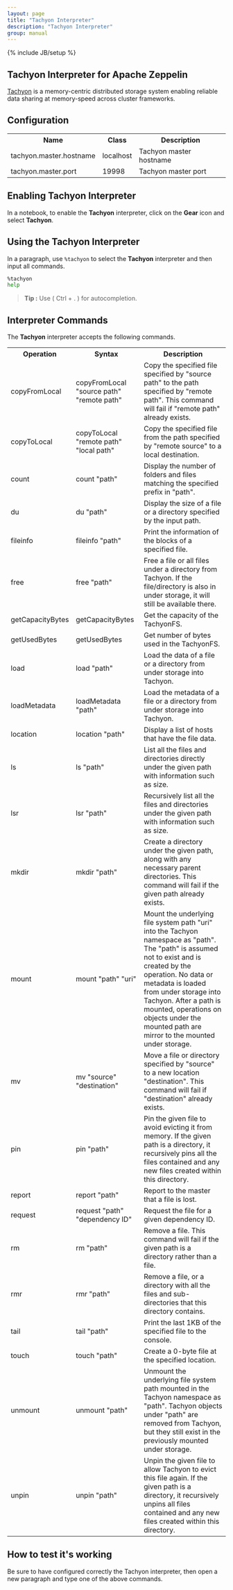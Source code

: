 ```yaml
---
layout: page
title: "Tachyon Interpreter"
description: "Tachyon Interpreter"
group: manual
---
```

{% include JB/setup %}

## Tachyon Interpreter for Apache Zeppelin
[Tachyon](http://tachyon-project.org/) is a memory-centric distributed storage system enabling reliable data sharing at memory-speed across cluster frameworks.

## Configuration
<table class="table-configuration">
  <tr>
    <th>Name</th>
    <th>Class</th>
    <th>Description</th>
  </tr>
  <tr>
    <td>tachyon.master.hostname</td>
    <td>localhost</td>
    <td>Tachyon master hostname</td>
  </tr>
  <tr>
    <td>tachyon.master.port</td>
    <td>19998</td>
    <td>Tachyon master port</td>
  </tr>
</table>

## Enabling Tachyon Interpreter
In a notebook, to enable the **Tachyon** interpreter, click on the **Gear** icon and select **Tachyon**.

## Using the Tachyon Interpreter
In a paragraph, use `%tachyon` to select the **Tachyon** interpreter and then input all commands.

```bash
%tachyon
help
```

> **Tip :** Use ( Ctrl + . ) for autocompletion.

## Interpreter Commands
The **Tachyon** interpreter accepts the following commands.

<center>
  <table class="table-configuration">
    <tr>
      <th>Operation</th>
      <th>Syntax</th>
      <th>Description</th>
    </tr>
    <tr>
      <td>copyFromLocal</td>
      <td>copyFromLocal "source path" "remote path"</td>
      <td>Copy the specified file specified by "source path" to the path specified by "remote path".
      This command will fail if "remote path" already exists.</td>
    </tr>
    <tr>
      <td>copyToLocal</td>
      <td>copyToLocal "remote path" "local path"</td>
      <td>Copy the specified file from the path specified by "remote source" to a local
      destination.</td>
    </tr>
    <tr>
      <td>count</td>
      <td>count "path"</td>
      <td>Display the number of folders and files matching the specified prefix in "path".</td>
    </tr>
    <tr>
      <td>du</td>
      <td>du "path"</td>
      <td>Display the size of a file or a directory specified by the input path.</td>
    </tr>
    <tr>
      <td>fileinfo</td>
      <td>fileinfo "path"</td>
      <td>Print the information of the blocks of a specified file.</td>
    </tr>
    <tr>
      <td>free</td>
      <td>free "path"</td>
      <td>Free a file or all files under a directory from Tachyon. If the file/directory is also
      in under storage, it will still be available there.</td>
    </tr>
    <tr>
      <td>getCapacityBytes</td>
      <td>getCapacityBytes</td>
      <td>Get the capacity of the TachyonFS.</td>
    </tr>
    <tr>
      <td>getUsedBytes</td>
      <td>getUsedBytes</td>
      <td>Get number of bytes used in the TachyonFS.</td>
    </tr>
    <tr>
      <td>load</td>
      <td>load "path"</td>
      <td>Load the data of a file or a directory from under storage into Tachyon.</td>
    </tr>
    <tr>
      <td>loadMetadata</td>
      <td>loadMetadata "path"</td>
      <td>Load the metadata of a file or a directory from under storage into Tachyon.</td>
    </tr>
    <tr>
      <td>location</td>
      <td>location "path"</td>
      <td>Display a list of hosts that have the file data.</td>
    </tr>
    <tr>
      <td>ls</td>
      <td>ls "path"</td>
      <td>List all the files and directories directly under the given path with information such as
      size.</td>
    </tr>
    <tr>
      <td>lsr</td>
      <td>lsr "path"</td>
      <td>Recursively list all the files and directories under the given path with information such
      as size.</td>
    </tr>
    <tr>
      <td>mkdir</td>
      <td>mkdir "path"</td>
      <td>Create a directory under the given path, along with any necessary parent directories. This
      command will fail if the given path already exists.</td>
    </tr>
    <tr>
      <td>mount</td>
      <td>mount "path" "uri"</td>
      <td>Mount the underlying file system path "uri" into the Tachyon namespace as "path". The "path"
      is assumed not to exist and is created by the operation. No data or metadata is loaded from under
      storage into Tachyon. After a path is mounted, operations on objects under the mounted path are
      mirror to the mounted under storage.</td>
    </tr>
    <tr>
      <td>mv</td>
      <td>mv "source" "destination"</td>
      <td>Move a file or directory specified by "source" to a new location "destination". This command
      will fail if "destination" already exists.</td>
    </tr>
    <tr>
      <td>pin</td>
      <td>pin "path"</td>
      <td>Pin the given file to avoid evicting it from memory. If the given path is a directory, it
      recursively pins all the files contained and any new files created within this directory.</td>
    </tr>
    <tr>
      <td>report</td>
      <td>report "path"</td>
      <td>Report to the master that a file is lost.</td>
    </tr>
    <tr>
      <td>request</td>
      <td>request "path" "dependency ID"</td>
      <td>Request the file for a given dependency ID.</td>
    </tr>
    <tr>
      <td>rm</td>
      <td>rm "path"</td>
      <td>Remove a file. This command will fail if the given path is a directory rather than a
      file.</td>
    </tr>
    <tr>
      <td>rmr</td>
      <td>rmr "path"</td>
      <td>Remove a file, or a directory with all the files and sub-directories that this directory
      contains.</td>
    </tr>
    <tr>
      <td>tail</td>
      <td>tail "path"</td>
      <td>Print the last 1KB of the specified file to the console.</td>
    </tr>
    <tr>
      <td>touch</td>
      <td>touch "path"</td>
      <td>Create a 0-byte file at the specified location.</td>
    </tr>
    <tr>
      <td>unmount</td>
      <td>unmount "path"</td>
      <td>Unmount the underlying file system path mounted in the Tachyon namespace as "path". Tachyon
      objects under "path" are removed from Tachyon, but they still exist in the previously mounted
      under storage.</td>
    </tr>
    <tr>
      <td>unpin</td>
      <td>unpin "path"</td>
      <td>Unpin the given file to allow Tachyon to evict this file again. If the given path is a
      directory, it recursively unpins all files contained and any new files created within this
      directory.</td>
    </tr>
  </table>
</center>

## How to test it's working
Be sure to have configured correctly the Tachyon interpreter, then open a new paragraph and type one of the above commands.